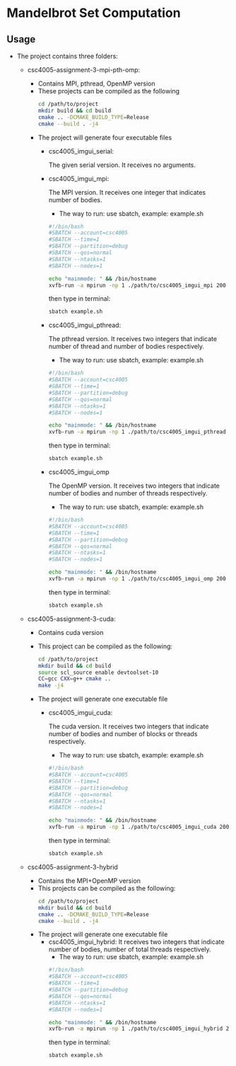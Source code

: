 # Mandelbrot Set Computation

## Usage

- The project contains three folders:
  - csc4005-assignment-3-mpi-pth-omp:
    
    - Contains MPI, pthread, OpenMP version
    - These projects can be compiled as the following
      ```bash
      cd /path/to/project
      mkdir build && cd build
      cmake .. -DCMAKE_BUILD_TYPE=Release
      cmake --build . -j4
      ```
    - The project will generate four executable files
      - csc4005_imgui_serial:
        
        The given serial version. It receives no arguments.
      - csc4005_imgui_mpi:
        
        The MPI version. It receives one integer that indicates number of bodies.
        - The way to run:
        use sbatch, example: 
        example.sh
        ```bash
        #!/bin/bash
        #SBATCH --account=csc4005
        #SBATCH --time=1
        #SBATCH --partition=debug
        #SBATCH --qos=normal
        #SBATCH --ntasks=1
        #SBATCH --nodes=1

        echo "mainmode: " && /bin/hostname
        xvfb-run -a mpirun -np 1 ./path/to/csc4005_imgui_mpi 200
        ```
        then type in terminal:
        ```bash
        sbatch example.sh
        ```

      - csc4005_imgui_pthread:

        The pthread version. It receives two integers that indicate number of thread and number of bodies respectively.

        - The way to run:
        use sbatch, example: 
        example.sh
        ```bash
        #!/bin/bash
        #SBATCH --account=csc4005
        #SBATCH --time=1
        #SBATCH --partition=debug
        #SBATCH --qos=normal
        #SBATCH --ntasks=1
        #SBATCH --nodes=1

        echo "mainmode: " && /bin/hostname
        xvfb-run -a mpirun -np 1 ./path/to/csc4005_imgui_pthread 2 200
        ```
        then type in terminal:
        ```bash
        sbatch example.sh
        ```

      - csc4005_imgui_omp

        The OpenMP version. It receives two integers that indicate number of bodies and number of threads respectively.

        - The way to run:
        use sbatch, example: 
        example.sh
        ```bash
        #!/bin/bash
        #SBATCH --account=csc4005
        #SBATCH --time=1
        #SBATCH --partition=debug
        #SBATCH --qos=normal
        #SBATCH --ntasks=1
        #SBATCH --nodes=1

        echo "mainmode: " && /bin/hostname
        xvfb-run -a mpirun -np 1 ./path/to/csc4005_imgui_omp 200 2
        ```
        then type in terminal:
        ```bash
        sbatch example.sh
        ```

  
  - csc4005-assignment-3-cuda:

    - Contains cuda version

    - This project can be compiled as the following:
      ```bash
      cd /path/to/project
      mkdir build && cd build
      source scl_source enable devtoolset-10
      CC=gcc CXX=g++ cmake ..
      make -j4
      ```
    
    - The project will generate one executable file
      - csc4005_imgui_cuda: 

        The cuda version. It receives two integers that indicate number of bodies and number of blocks or threads respectively.
        - The way to run:
        use sbatch, example: 
        example.sh
        ```bash
        #!/bin/bash
        #SBATCH --account=csc4005
        #SBATCH --time=1
        #SBATCH --partition=debug
        #SBATCH --qos=normal
        #SBATCH --ntasks=1
        #SBATCH --nodes=1

        echo "mainmode: " && /bin/hostname
        xvfb-run -a mpirun -np 1 ./path/to/csc4005_imgui_cuda 200 10
        ```
        then type in terminal:
        ```bash
        sbatch example.sh
        ```

  - csc4005-assignment-3-hybrid
    
    - Contains the MPI+OpenMP version
    - This projects can be compiled as the following:
      ```bash
      cd /path/to/project
      mkdir build && cd build
      cmake .. -DCMAKE_BUILD_TYPE=Release
      cmake --build . -j4
      ```
    - The project will generate one executable file
      - csc4005_imgui_hybrid: It receives two integers that indicate number of bodies, number of total threads respectively.
        - The way to run:
        use sbatch, example: 
        example.sh
        ```bash
        #!/bin/bash
        #SBATCH --account=csc4005
        #SBATCH --time=1
        #SBATCH --partition=debug
        #SBATCH --qos=normal
        #SBATCH --ntasks=1
        #SBATCH --nodes=1

        echo "mainmode: " && /bin/hostname
        xvfb-run -a mpirun -np 1 ./path/to/csc4005_imgui_hybrid 200 33
        ```
        then type in terminal:
        ```bash
        sbatch example.sh
        ```

      
